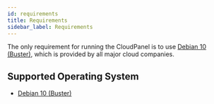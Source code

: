 ```yaml
---
id: requirements
title: Requirements
sidebar_label: Requirements
---
```


The only requirement for running the CloudPanel is to use [Debian 10 (Buster)](https://wiki.debian.org/DebianBuster), which is provided by all major cloud companies.

## Supported Operating System

- [Debian 10 (Buster)](https://wiki.debian.org/DebianBuster)